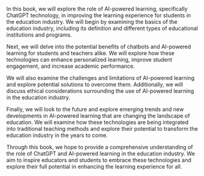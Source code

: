 
In this book, we will explore the role of AI-powered learning, specifically ChatGPT technology, in improving the learning experience for students in the education industry. We will begin by examining the basics of the education industry, including its definition and different types of educational institutions and programs.

Next, we will delve into the potential benefits of chatbots and AI-powered learning for students and teachers alike. We will explore how these technologies can enhance personalized learning, improve student engagement, and increase academic performance.

We will also examine the challenges and limitations of AI-powered learning and explore potential solutions to overcome them. Additionally, we will discuss ethical considerations surrounding the use of AI-powered learning in the education industry.

Finally, we will look to the future and explore emerging trends and new developments in AI-powered learning that are changing the landscape of education. We will examine how these technologies are being integrated into traditional teaching methods and explore their potential to transform the education industry in the years to come.

Through this book, we hope to provide a comprehensive understanding of the role of ChatGPT and AI-powered learning in the education industry. We aim to inspire educators and students to embrace these technologies and explore their full potential in enhancing the learning experience for all.
